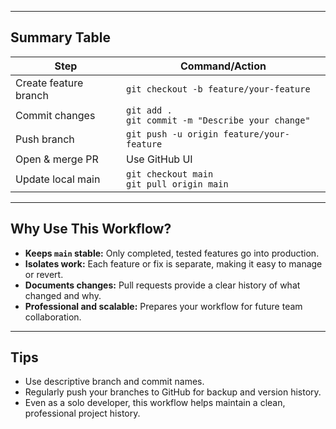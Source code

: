 
---

## Summary Table

| Step                   | Command/Action                                            |
|------------------------|----------------------------------------------------------|
| Create feature branch  | `git checkout -b feature/your-feature`                   |
| Commit changes         | `git add .`<br>`git commit -m "Describe your change"`    |
| Push branch            | `git push -u origin feature/your-feature`                |
| Open & merge PR        | Use GitHub UI                                            |
| Update local main      | `git checkout main`<br>`git pull origin main`            |

---

## Why Use This Workflow?

- **Keeps `main` stable:** Only completed, tested features go into production.
- **Isolates work:** Each feature or fix is separate, making it easy to manage or revert.
- **Documents changes:** Pull requests provide a clear history of what changed and why.
- **Professional and scalable:** Prepares your workflow for future team collaboration.

---

## Tips

- Use descriptive branch and commit names.
- Regularly push your branches to GitHub for backup and version history.
- Even as a solo developer, this workflow helps maintain a clean, professional project history.

